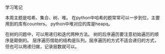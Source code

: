 学习笔记

本周主题是哈希、集合、树、堆。
在python中哈希的题常常可以一步到位，主要用到的库有counters。
python中堆对应的库是heapq。

在树的问题中，可以用递归和迭代两种方法。
树的后序遍历要注意初始遍历的顺序是颠倒的。
层序遍历借助的结构是队列。层序遍历的方式不适合递归的方式，但也可以用递归做，记录层数就可以。
